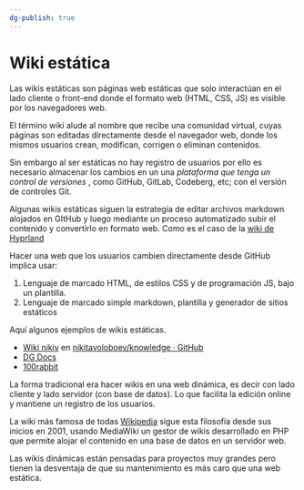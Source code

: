 ```yaml
---
dg-publish: true
---
```

# Wiki estática

Las wikis estáticas son páginas web estáticas que solo interactúan en el lado cliente o front-end donde el formato web (HTML, CSS, JS) es visible por los navegadores web. 

El término wiki alude al nombre que recibe una comunidad virtual, cuyas páginas son editadas directamente desde el navegador web, donde los mismos usuarios crean, modifican, corrigen o eliminan contenidos.

Sin embargo al ser estáticas no hay registro de usuarios por ello es necesario almacenar los cambios en un una *plataforma que tenga un control de versiones* , como GitHub, GitLab, Codeberg, etc; con el versión de controles Git.

Algunas wikis estáticas siguen la estrategia de editar archivos markdown alojados en GItHub y luego mediante un proceso automatizado subir el contenido y convertirlo en formato web. Como es el caso de la [wiki de Hyprland](https://wiki.hyprland.org/)

Hacer una web que los usuarios cambien directamente desde GitHub implica usar:
1. Lenguaje de marcado HTML, de estilos CSS y de programación JS, bajo un plantilla. 
2. Lenguaje de marcado simple markdown, plantilla y generador de sitios estáticos

Aquí algunos ejemplos de wikis estáticas.
- [Wiki nikiv](https://wiki.nikiv.dev/) en [nikitavoloboev/knowledge · GitHub](https://github.com/nikitavoloboev/knowledge)
- [DG Docs](https://dg-docs.ole.dev/)
- [100rabbit](https://100rabbit.co/)

La forma tradicional era hacer wikis en una web dinámica, es decir 
con lado cliente y lado servidor (con base de datos). Lo que facilita la edición online y mantiene un registro de los usuarios. 

La wiki más famosa de todas [Wikipedia](https://wikipedia.org/) sigue esta filosofía desde sus inicios en 2001, usando MediaWiki un gestor de wikis desarrollado en PHP que permite alojar el contenido en una base de datos en un servidor web.

Las wikis dinámicas están pensadas para proyectos muy grandes pero tienen la desventaja de que su mantenimiento es más caro que una web estática.
